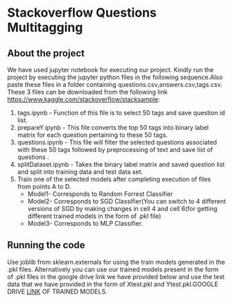 # Stackoverflow Questions Multitagging

## About the project
   
We have used jupyter notebook for executing our project. Kindly run the project by executing the jupyter python files in the following sequence.Also paste these files in a folder containing questions.csv,answers.csv,tags.csv. These 3 files can be downloaded from the following link https://www.kaggle.com/stackoverflow/stacksample:
   
1. tags.ipynb        - Function of this file is to select 50 tags and save question id list.
2. prepareY.ipynb    - This file converts the top 50 tags into binary label matrix for each question pertaining to these 50 tags.
3. questions.ipynb   - This file will filter the selected questions associated with these 50 tags followed by preprocessing of   text and save list of questions .
4. splitDataset.ipynb - Takes the binary label matrix and saved question list and split into training data and test 
                           data set.
5. Train one of the selected models after completing execution of files from points A to D.
   - Model1- Corresponds to Random Forrest Classifier
   - Model2- Corresponds to SGD Classifier(You can switch to 4 different versions of SGD by making changes in cell 4 and cell 6(for getting different trained models in the form of .pkl file)
   - Model3- Corresponds to MLP Classifier.

## Running the code

Use joblib from sklearn.externals for using the train models generated in the .pkl files. Alternatively you can use our trained models present in the form of .pkl files in the google drive link we have provided below and use the test data that we have provided in the form of Xtest.pkl and Ytest.pkl.GOOGLE DRIVE [LINK](https://drive.google.com/drive/folders/1zmAywh9dCSDgUbSG7JA72ppGyvGDU7iV?usp=sharing) OF TRAINED MODELS.
